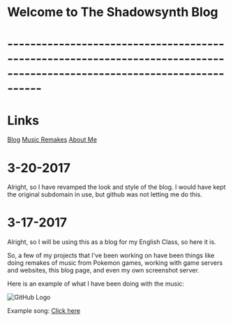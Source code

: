 # **Welcome to The Shadowsynth Blog**
# **------------------------------------------------------------------------------------------------------------------------**
# **Links**
[Blog](https://b.bakunet.me)
[Music Remakes](https://b.bakunet.me/music.html)
[About Me](https://b.bakunet.me/about.html)

# **3-20-2017**

Alright, so I have revamped the look and style of the blog. I would have kept the original subdomain in use, but github was not letting me do this.


# **3-17-2017**
Alright, so I will be using this as a blog for my English Class,  so here it is.


So, a few of my projects that I've been working on have been things like doing remakes of music from Pokemon games, working with game servers and websites, this blog page, and even my own screenshot server.

 Here is an example of what I have been doing with the music: 
 
 ![GitHub Logo](https://this.bakunet.me/website/sucks/DESKTOP-Win10_-_Chrome_Remote_Desktop_1E7C406C.png)

  Example song: [Click here](http://b3.bakunet.me/music/legendary_trio.mp3)
